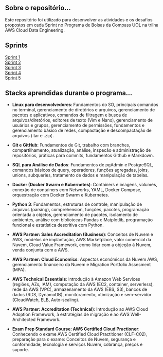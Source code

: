 ## Sobre o repositório...  
Este repositório foi utilizado para desenvolver as atividades e os desafios propostos em cada Sprint no Programa de Bolsas da Compass UOL na trilha AWS Cloud Data Engineering.  
   
## Sprints  
[Sprint 1](/sprint1)  
[Sprint 2](/sprint2)  
[Sprint 3](/sprint3)  
[Sprint 4](/sprint4)  
[Sprint 5](/sprint5)  

## Stacks aprendidas durante o programa...  

* **Linux para desenvolvedores**: Fundamentos do SO, principais comandos no terminal, gerenciamento de diretórios e arquivos, gerenciamento de pacotes e aplicativos, comandos de filtragem e busca de arquivos/diretórios, editores de texto (Vim e Nano), gerenciamento de usuários e grupos, gerenciamento de permissões, fundamentos e gerenciamento básico de redes, compactação e descompactação de arquivos (.tar e .zip).   
  
* **Git e GitHub**: Fundamentos de Git, trabalho com branches, compartilhamento, atualização, análise, inspecão e administração de repositórios, práticas para commits, fundamentos Github e Markdown.
  
* **SQL para Análise de Dados**: Fundamentos de pgAdmin e PostgreSQL, comandos básicos de query, operadores, funções agregadas, joins, unions, subqueries, tratamento de dados e manipulação de tabelas.  
* **Docker (Docker Swarm e Kubernetes)**: Containers e imagens, volumes, conexão de containers com Networks, YAML, Docker Compose, orquestração com Docker Swarm e Kubernetes.    

* **Python 3**: Fundamentos, estruturas de controle, manipulação de arquivos (parsing), comprehension, funções, pacotes, programação orientada a objetos, gerenciamento de pacotes, isolamento de ambientes, análise com bibliotecas Pandas e Matplotlib, programação funcional e estatística descritiva com Python.  

* **AWS Partner: Sales Accreditation (Business)**: Conceitos de Nuvem e AWS, modelos de implantação, AWS Marketplace, valor comercial da Nuvem, Cloud Value Framework, como lidar com a objeção à Nuvem, venda conjunta com a AWS.  
  
* **AWS Partner: Cloud Economics**: Aspectos econômicos da Nuvem AWS, gerenciamento financeiro da Nuvem e Migration Portfolio Assesment (MPA).  

* **AWS Technical Essentials**: Introdução à Amazon Web Services (regiões, AZs, IAM), computação da AWS (EC2, container, serverless), rede da AWS (VPC), armazenamento da AWS (EBS, S3), bancos de dados (RDS, DynamoDB), monitoramento, otimização e sem-servidor (CloudWatch, ELB, Auto-scaling).  
  
* **AWS Partner: Accreditation (Technical)**: Introdução ao AWS Cloud Adoption Framework, à estratégias de migração e ao AWS Well-Architected Framework.  
  
* **Exam Prep Standard Course: AWS Certified Cloud Practioner**: Conhecendo o exame AWS Certified Cloud Practitioner (CLF-C02), preparação para o exame: Conceitos de Nuvem, segurança e conformidade, tecnologia e serviços Nuvem, cobrança, preços e suporte.  

